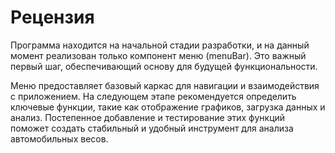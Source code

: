 # Рецензия

Программа находится на начальной стадии разработки, и на данный момент реализован только компонент меню (menuBar). Это важный первый шаг, обеспечивающий основу для будущей функциональности.

Меню предоставляет базовый каркас для навигации и взаимодействия с приложением. На следующем этапе рекомендуется определить ключевые функции, такие как отображение графиков, загрузка данных и анализ. Постепенное добавление и тестирование этих функций поможет создать стабильный и удобный инструмент для анализа автомобильных весов.

